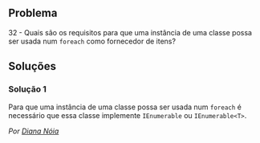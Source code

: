 ## Problema 

32 - Quais são os requisitos para que uma instância de uma classe possa ser
usada num `foreach` como fornecedor de itens?

## Soluções

### Solução 1

Para que uma instância de uma classe possa ser usada num `foreach` é necessário
que essa classe implemente `IEnumerable` ou `IEnumerable<T>`.

*Por [Diana Nóia](https://github.com/DianaNoia)*